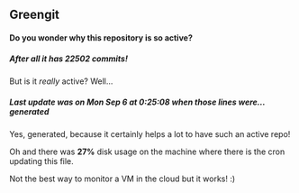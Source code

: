 ## Greengit

#### Do you wonder why this repository is so active?

##### After all it has 22502 commits!

But is it *really* active? Well...

##### Last update was on Mon Sep 6 at 0:25:08 when those lines were... generated

Yes, generated, because it certainly helps a lot to have such an active repo!

Oh and there was **27%** disk usage on the machine
where there is the cron updating this file.

Not the best way to monitor a VM in the cloud but it works! :)
